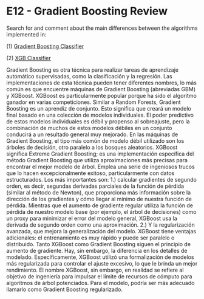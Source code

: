 # E12 - Gradient Boosting Review

Search for and comment about the main differences between the algorithms implemented in: 

(1) [ Gradient Boosting Classifier ](https://scikit-learn.org/stable/modules/generated/sklearn.ensemble.GradientBoostingClassifier.html)

(2) [ XGB Classifier ](https://xgboost.readthedocs.io/en/latest/python/python_intro.html)

Gradient Boosting es otra técnica para realizar tareas de aprendizaje automático supervisadas, como la clasificación y la regresión. Las implementaciones de esta técnica pueden tener diferentes nombres, lo más común es que encuentre máquinas de Gradient Boosting (abreviadas GBM) y XGBoost. XGBoost es particularmente popular porque ha sido el algoritmo ganador en varias competiciones.
Similar a Random Forests, Gradient Boosting es un aprendiz de conjunto. Esto significa que creará un modelo final basado en una colección de modelos individuales. El poder predictivo de estos modelos individuales es débil y propenso al sobreajuste, pero la combinación de muchos de estos modelos débiles en un conjunto conducirá a un resultado general muy mejorado. En las máquinas de Gradient Boosting, el tipo más común de modelo débil utilizado son los árboles de decisión, otro paralelo a los bosques aleatorios. 
XGBoost significa Extreme Gradient Boosting; es una implementación específica del método Gradient Boosting que utiliza aproximaciones más precisas para encontrar el mejor modelo de árbol. Emplea una serie de ingeniosos trucos que lo hacen excepcionalmente exitoso, particularmente con datos estructurados. Los más importantes son:
1.) calcular gradientes de segundo orden, es decir, segundas derivadas parciales de la función de pérdida (similar al método de Newton), que proporciona más información sobre la dirección de los gradientes y cómo llegar al mínimo de nuestra función de pérdida. Mientras que el aumento de gradiente regular utiliza la función de pérdida de nuestro modelo base (por ejemplo, el árbol de decisiones) como un proxy para minimizar el error del modelo general, XGBoost usa la derivada de segundo orden como una aproximación.
2.) Y la regularización avanzada, que mejora la generalización del modelo.
XGBoost tiene ventajas adicionales: el entrenamiento es muy rápido y puede ser paralelo o distribuido.
Tanto XGBoost como Gradient Boosting siguen el principio de aumento de gradiente. Hay, sin embargo, la diferencia en los detalles de modelado. Específicamente, XGBoost utilizó una formalización de modelos más regularizada para controlar el ajuste excesivo, lo que le brinda un mejor rendimiento.
El nombre XGBoost, sin embargo, en realidad se refiere al objetivo de ingeniería para impulsar el límite de recursos de cómputo para algoritmos de árbol potenciados. Para el modelo, podría ser más adecuado llamarlo como Gradient Boosting regularizado.


